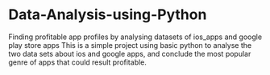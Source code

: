 # Data-Analysis-using-Python
Finding profitable app profiles by analysing datasets of ios_apps and google play store apps
This is a simple project using basic python to analyse the two data sets about ios and google apps, and conclude the most popular genre of apps that could result profitable.
